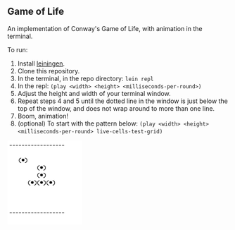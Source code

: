 Game of Life
------------------
An implementation of Conway's Game of Life, with animation in the terminal.

To run:

1. Install [leiningen](https://github.com/technomancy/leiningen).
2. Clone this repository.
3. In the terminal, in the repo directory: `lein repl`
4. In the repl: `(play <width> <height> <milliseconds-per-round>)`
5. Adjust the height and width of your terminal window.
6. Repeat steps 4 and 5 until the dotted line in the window is just below the top of the window, and does not wrap around to more than one line.
7. Boom, animation!
8. (optional) To start with the pattern below: `(play <width> <height> <milliseconds-per-round> live-cells-test-grid)`

![game of life gif](readme_images/game_of_life.gif)
